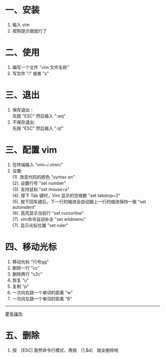 # 一、安装
1. 输入 vim
2. 按照提示做就行了

# 二、使用
1. 编写一个文件 "vim 文件名称"
2. 写文件 "i" 或者 "s"
# 三、退出
1. 保存退出：<br>
      先按 "ESC" 然后输入 ":wq"
2. 不保存退出:<br>
      先按 "ESC" 然后输入 ":q!"<br>
# 三、配置 vim 
1. 在终端输入 “vim~/.vimrc”
2. 设置:<br>
(1). 改变代码的颜色 "syntax on"<br>
(2). 设置行号 "set number"<br>
(3). 支持鼠标 "set mouse=a"<br>
(4). 按下 Tab 键时，Vim 显示的空格数 "set tabstop=2"<br>
(5). 按下回车键后，下一行的缩进会自动跟上一行的缩进保持一致 "set autoindent"<br>
(6). 高亮显示当前行 "set cursorline"<br>
(7). vim命令自动补全 "set wildmenu"<br>
(7). 显示光标位置 "set ruler"
# 四、移动光标
1. 移动光标 "行号gg"
2. 删除一行 "cc"
3. 删除两行 "c2c"
4. 恢复 "u"
5. 复制 "p"
6. 一次向右跳一个单词的距离 "w"
7. 一次向左跳一个单词的距离 "B"
***
[更多操作](https://www.cnblogs.com/write-hua/p/7697762.html)
# 五、删除
1. 按　[ESC] 竟然命令行模式，再按　[1,$d]　就全删除啦
